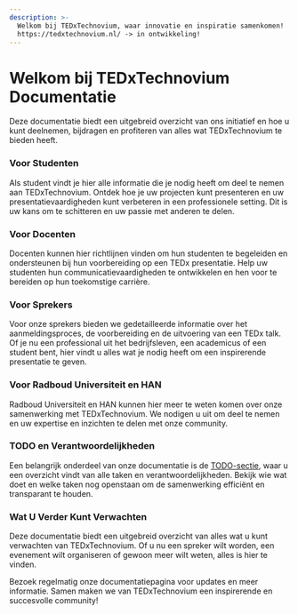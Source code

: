 ```yaml
---
description: >-
  Welkom bij TEDxTechnovium, waar innovatie en inspiratie samenkomen!
  https://tedxtechnovium.nl/ -> in ontwikkeling!
---
```


# Welkom bij TEDxTechnovium Documentatie

Deze documentatie biedt een uitgebreid overzicht van ons initiatief en hoe u kunt deelnemen, bijdragen en profiteren van alles wat TEDxTechnovium te bieden heeft.

### Voor Studenten

Als student vindt je hier alle informatie die je nodig heeft om deel te nemen aan TEDxTechnovium. Ontdek hoe je uw projecten kunt presenteren en uw presentatievaardigheden kunt verbeteren in een professionele setting. Dit is uw kans om te schitteren en uw passie met anderen te delen.

### Voor Docenten

Docenten kunnen hier richtlijnen vinden om hun studenten te begeleiden en ondersteunen bij hun voorbereiding op een TEDx presentatie. Help uw studenten hun communicatievaardigheden te ontwikkelen en hen voor te bereiden op hun toekomstige carrière.

### Voor Sprekers

Voor onze sprekers bieden we gedetailleerde informatie over het aanmeldingsproces, de voorbereiding en de uitvoering van een TEDx talk. Of je nu een professional uit het bedrijfsleven, een academicus of een student bent, hier vindt u alles wat je nodig heeft om een inspirerende presentatie te geven.

### Voor Radboud Universiteit en HAN

Radboud Universiteit en HAN kunnen hier meer te weten komen over onze samenwerking met TEDxTechnovium. We nodigen u uit om deel te nemen en uw expertise en inzichten te delen met onze community.

### TODO en Verantwoordelijkheden

Een belangrijk onderdeel van onze documentatie is de [TODO-sectie](https://github.com/users/technoviumunlimited/projects/4/views/1), waar u een overzicht vindt van alle taken en verantwoordelijkheden. Bekijk wie wat doet en welke taken nog openstaan om de samenwerking efficiënt en transparant te houden.

### Wat U Verder Kunt Verwachten

Deze documentatie biedt een uitgebreid overzicht van alles wat u kunt verwachten van TEDxTechnovium. Of u nu een spreker wilt worden, een evenement wilt organiseren of gewoon meer wilt weten, alles is hier te vinden.

Bezoek regelmatig onze documentatiepagina voor updates en meer informatie. Samen maken we van TEDxTechnovium een inspirerende en succesvolle community!
